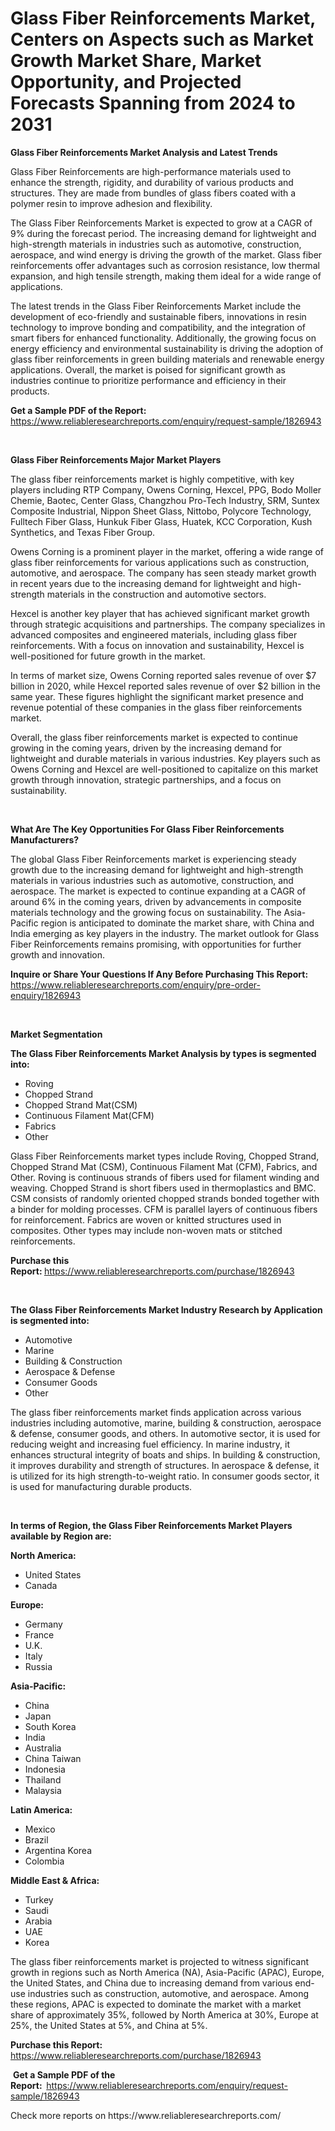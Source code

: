 <p><h1>Glass Fiber Reinforcements Market, Centers on Aspects such as Market Growth Market Share, Market Opportunity, and Projected Forecasts Spanning from 2024 to 2031</h1></p><p><strong>Glass Fiber Reinforcements Market Analysis and Latest Trends</strong></p>
<p><p>Glass Fiber Reinforcements are high-performance materials used to enhance the strength, rigidity, and durability of various products and structures. They are made from bundles of glass fibers coated with a polymer resin to improve adhesion and flexibility.</p><p>The Glass Fiber Reinforcements Market is expected to grow at a CAGR of 9% during the forecast period. The increasing demand for lightweight and high-strength materials in industries such as automotive, construction, aerospace, and wind energy is driving the growth of the market. Glass fiber reinforcements offer advantages such as corrosion resistance, low thermal expansion, and high tensile strength, making them ideal for a wide range of applications.</p><p>The latest trends in the Glass Fiber Reinforcements Market include the development of eco-friendly and sustainable fibers, innovations in resin technology to improve bonding and compatibility, and the integration of smart fibers for enhanced functionality. Additionally, the growing focus on energy efficiency and environmental sustainability is driving the adoption of glass fiber reinforcements in green building materials and renewable energy applications. Overall, the market is poised for significant growth as industries continue to prioritize performance and efficiency in their products.</p></p>
<p><strong>Get a Sample PDF of the Report:&nbsp;</strong> <a href="https://www.reliableresearchreports.com/enquiry/request-sample/1826943">https://www.reliableresearchreports.com/enquiry/request-sample/1826943</a></p>
<p>&nbsp;</p>
<p><strong>Glass Fiber Reinforcements Major Market Players</strong></p>
<p><p>The glass fiber reinforcements market is highly competitive, with key players including RTP Company, Owens Corning, Hexcel, PPG, Bodo Moller Chemie, Baotec, Center Glass, Changzhou Pro-Tech Industry, SRM, Suntex Composite Industrial, Nippon Sheet Glass, Nittobo, Polycore Technology, Fulltech Fiber Glass, Hunkuk Fiber Glass, Huatek, KCC Corporation, Kush Synthetics, and Texas Fiber Group.</p><p>Owens Corning is a prominent player in the market, offering a wide range of glass fiber reinforcements for various applications such as construction, automotive, and aerospace. The company has seen steady market growth in recent years due to the increasing demand for lightweight and high-strength materials in the construction and automotive sectors.</p><p>Hexcel is another key player that has achieved significant market growth through strategic acquisitions and partnerships. The company specializes in advanced composites and engineered materials, including glass fiber reinforcements. With a focus on innovation and sustainability, Hexcel is well-positioned for future growth in the market.</p><p>In terms of market size, Owens Corning reported sales revenue of over $7 billion in 2020, while Hexcel reported sales revenue of over $2 billion in the same year. These figures highlight the significant market presence and revenue potential of these companies in the glass fiber reinforcements market.</p><p>Overall, the glass fiber reinforcements market is expected to continue growing in the coming years, driven by the increasing demand for lightweight and durable materials in various industries. Key players such as Owens Corning and Hexcel are well-positioned to capitalize on this market growth through innovation, strategic partnerships, and a focus on sustainability.</p></p>
<p>&nbsp;</p>
<p><strong>What Are The Key Opportunities For Glass Fiber Reinforcements Manufacturers?</strong></p>
<p><p>The global Glass Fiber Reinforcements market is experiencing steady growth due to the increasing demand for lightweight and high-strength materials in various industries such as automotive, construction, and aerospace. The market is expected to continue expanding at a CAGR of around 6% in the coming years, driven by advancements in composite materials technology and the growing focus on sustainability. The Asia-Pacific region is anticipated to dominate the market share, with China and India emerging as key players in the industry. The market outlook for Glass Fiber Reinforcements remains promising, with opportunities for further growth and innovation.</p></p>
<p><strong>Inquire or Share Your Questions If Any Before Purchasing This Report:</strong> <a href="https://www.reliableresearchreports.com/enquiry/pre-order-enquiry/1826943">https://www.reliableresearchreports.com/enquiry/pre-order-enquiry/1826943</a></p>
<p>&nbsp;</p>
<p><strong>Market Segmentation</strong></p>
<p><strong>The Glass Fiber Reinforcements Market Analysis by types is segmented into:</strong></p>
<p><ul><li>Roving</li><li>Chopped Strand</li><li>Chopped Strand Mat(CSM)</li><li>Continuous Filament Mat(CFM)</li><li>Fabrics</li><li>Other</li></ul></p>
<p><p>Glass Fiber Reinforcements market types include Roving, Chopped Strand, Chopped Strand Mat (CSM), Continuous Filament Mat (CFM), Fabrics, and Other. Roving is continuous strands of fibers used for filament winding and weaving. Chopped Strand is short fibers used in thermoplastics and BMC. CSM consists of randomly oriented chopped strands bonded together with a binder for molding processes. CFM is parallel layers of continuous fibers for reinforcement. Fabrics are woven or knitted structures used in composites. Other types may include non-woven mats or stitched reinforcements.</p></p>
<p><strong>Purchase this Report:&nbsp;</strong><a href="https://www.reliableresearchreports.com/purchase/1826943">https://www.reliableresearchreports.com/purchase/1826943</a></p>
<p>&nbsp;</p>
<p><strong>The Glass Fiber Reinforcements Market Industry Research by Application is segmented into:</strong></p>
<p><ul><li>Automotive</li><li>Marine</li><li>Building & Construction</li><li>Aerospace & Defense</li><li>Consumer Goods</li><li>Other</li></ul></p>
<p><p>The glass fiber reinforcements market finds application across various industries including automotive, marine, building & construction, aerospace & defense, consumer goods, and others. In automotive sector, it is used for reducing weight and increasing fuel efficiency. In marine industry, it enhances structural integrity of boats and ships. In building & construction, it improves durability and strength of structures. In aerospace & defense, it is utilized for its high strength-to-weight ratio. In consumer goods sector, it is used for manufacturing durable products.</p></p>
<p>&nbsp;</p>
<p><strong>In terms of Region, the Glass Fiber Reinforcements Market Players available by Region are:</strong></p>
<p>
    <p> <strong> North America: </strong>
        <ul>
            <li>United States</li>
            <li>Canada</li>
        </ul>
        </p> 
    <p> <strong> Europe: </strong>
        <ul>
            <li>Germany</li>
            <li>France</li>
            <li>U.K.</li>
            <li>Italy</li>
            <li>Russia</li>
        </ul>
        </p> 
    <p> <strong> Asia-Pacific: </strong>
        <ul>
            <li>China</li>
            <li>Japan</li>
            <li>South Korea</li>
            <li>India</li>
            <li>Australia</li>
            <li>China Taiwan</li>
            <li>Indonesia</li>
            <li>Thailand</li>
            <li>Malaysia</li>
        </ul>
        </p> 
    <p> <strong> Latin America: </strong>
        <ul>
            <li>Mexico</li>
            <li>Brazil</li>
            <li>Argentina Korea</li>
            <li>Colombia</li>
        </ul>
        </p> 
    <p> <strong> Middle East & Africa: </strong>
        <ul>
            <li>Turkey</li>
            <li>Saudi</li>
            <li>Arabia</li>
            <li>UAE</li>
            <li>Korea</li>
        </ul>
    </p>
    </p>
<p><p>The glass fiber reinforcements market is projected to witness significant growth in regions such as North America (NA), Asia-Pacific (APAC), Europe, the United States, and China due to increasing demand from various end-use industries such as construction, automotive, and aerospace. Among these regions, APAC is expected to dominate the market with a market share of approximately 35%, followed by North America at 30%, Europe at 25%, the United States at 5%, and China at 5%.</p></p>
<p><strong>Purchase this Report: </strong><a href="https://www.reliableresearchreports.com/purchase/1826943">https://www.reliableresearchreports.com/purchase/1826943</a></p>
<p>&nbsp;<strong>Get a Sample PDF of the Report:&nbsp;&nbsp;</strong><a href="https://www.reliableresearchreports.com/enquiry/request-sample/1826943">https://www.reliableresearchreports.com/enquiry/request-sample/1826943</a></p>
<p><strong></strong></p>
<p>Check more reports on https://www.reliableresearchreports.com/</p>
